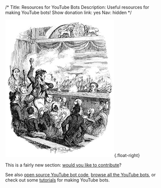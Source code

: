 /*
Title: Resources for YouTube Bots
Description: Useful resources for making YouTube bots!
Show donation link: yes
Nav: hidden
*/

![This is EXACTLY what YouTube is like.](/content/images/illustrations/battle-nile.jpg){.float-right}

<div class="note">
  <p>
    This is a fairly new section: <a href="https://github.com/botwiki/botwiki.org">would you like to contribute</a>?
  </p>
</div>

See also [open source YouTube bot code](/tag/youtube+opensource), [browse all the YouTube bots](/bots/youtube-bots), or check out some [tutorials](/tutorials/youtube-bots) for making YouTube bots.